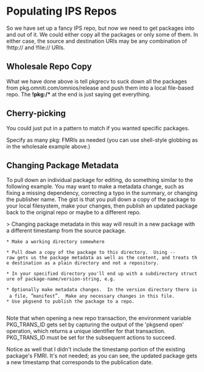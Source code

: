 Populating IPS Repos
====================

So we have set up a fancy IPS repo, but now we need to get packages into
and out of it. We could either copy all the packages or only some of
them. In either case, the source and destination URIs may be any
combination of !http:// and !file:// URIs.

Wholesale Repo Copy
-------------------

What we have done above is tell pkgrecv to suck down all the packages
from pkg.omniti.com/omnios/release and push them into a local file-based
repo. The **!pkg:/\*** at the end is just saying get everything.

Cherry-picking
--------------

You could just put in a pattern to match if you wanted specific
packages.

Specify as many pkg: FMRIs as needed (you can use shell-style globbing
as in the wholesale example above.)

Changing Package Metadata
-------------------------

To pull down an individual package for editing, do something similar to
the following example. You may want to make a metadata change, such as
fixing a missing dependency, correcting a typo in the summary, or
changing the publisher name. The gist is that you pull down a copy of
the package to your local filesystem, make your changes, then publish an
updated package back to the original repo or maybe to a different repo.

&gt; Changing package metadata in this way will result in a new package
with a different timestamp from the source package.

`* Make a working directory somewhere`\
`  `\
`* Pull down a copy of the package to this directory.  Using --raw gets us the package metadata as well as the content, and treats the destination as a plain directory and not a repository.`\
`  `\
`* In your specified directory you'll end up with a subdirectory structure of package-name/version-string, e.g.`\
`  `\
`* Optionally make metadata changes.  In the version directory there is a file, `“`manifest`”`.  Make any necessary changes in this file.`\
`* Use pkgsend to publish the package to a repo.`\
`  `

Note that when opening a new repo transaction, the environment variable
PKG\_TRANS\_ID gets set by capturing the output of the 'pkgsend open'
operation, which returns a unique identifier for that transaction.
PKG\_TRANS\_ID must be set for the subsequent actions to succeed.

Notice as well that I didn't include the timestamp portion of the
existing package's FMRI. It's not needed; as you can see, the updated
package gets a new timestamp that corresponds to the publication date.
